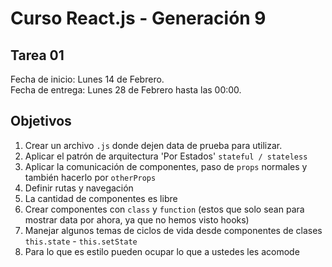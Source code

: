 # Curso React.js - Generación 9

## Tarea 01
Fecha de inicio: Lunes 14 de Febrero.  
Fecha de entrega: Lunes 28 de Febrero hasta las 00:00.
  
## Objetivos
1. Crear un archivo `.js` donde dejen data de prueba para utilizar.
2. Aplicar el patrón de arquitectura 'Por Estados' `stateful / stateless`
3. Aplicar la comunicación de componentes, paso de `props` normales y también hacerlo por `otherProps`
4. Definir rutas y navegación
5. La cantidad de componentes es libre
6. Crear componentes con `class` y `function` (estos que solo sean para mostrar data por ahora, ya que no hemos visto hooks)
7. Manejar algunos temas de ciclos de vida desde componentes de clases  
`this.state` - `this.setState`
8. Para lo que es estilo pueden ocupar lo que a ustedes les acomode 

